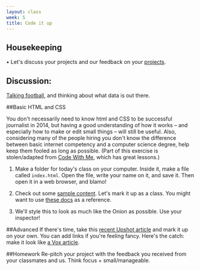 ```yaml
---
layout: class
week: 5
title: Code it up
---
```


## Housekeeping

• Let's discuss your projects and our feedback on your [projects](https://docs.google.com/document/d/18PTOMXbPqJaTaK9jp9ijuxKvFg_ctK1g0QM2-qhWbcY/edit).

## Discussion:
[Talking football](http://www.fivethirtyeight.com/features/madden/), and thinking about what data is out there.

##Basic HTML and CSS

You don't necessarily need to know html and CSS to be successful journalist in 2014, but having a good understanding of how it works – and especially how to make or edit small things – will still be useful. Also, considering many of the people hiring you don't know the difference between basic internet competency and a computer science degree, help keep them fooled as long as possible. (Part of this exercise is stolen/adapted from [Code With Me](http://codewithme.us/austin/exercises.html), which has great lessons.)

1. Make a folder for today's class on your computer. Inside it, make a file called `index.html`. Open the file, write your name on it, and save it. Then open it in a web browser, and blamo! 


4. Check out some [sample content](base-onion-markup.txt). Let's mark it up as a class. You might want to use [these docs](https://developer.mozilla.org/en-US/docs/Web/Guide/HTML/HTML5/HTML5_element_list) as a reference.

5. We'll style this to look as much like the Onion as possible. Use your inspector!

##Advanced
If there's time, take this [recent Upshot article](http://www.nytimes.com/2015/03/05/upshot/ben-bernanke-has-an-impressive-passive-aggressive-streak-and-other-things-we-learned-in-the-new-fed-transcripts.html?abt=0002&abg=1) and mark it up on your own. You can add links if you're feeling fancy. Here's the catch: make it look like <a href="http://www.vox.com/2015/3/4/8149547/ferguson-racism-police-courts">a Vox article</a>.

##Homework
Re-pitch your project with the feedback you received from your classmates and us. Think focus + small/manageable.